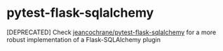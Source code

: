 # pytest-flask-sqlalchemy

[DEPRECATED] Check [jeancochrane/pytest-flask-sqlalchemy](https://github.com/jeancochrane/pytest-flask-sqlalchemy) for a more robust implementation of a Flask-SQLAlchemy plugin
